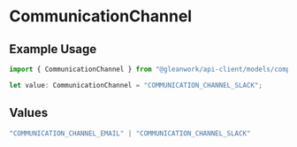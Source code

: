 # CommunicationChannel

## Example Usage

```typescript
import { CommunicationChannel } from "@gleanwork/api-client/models/components";

let value: CommunicationChannel = "COMMUNICATION_CHANNEL_SLACK";
```

## Values

```typescript
"COMMUNICATION_CHANNEL_EMAIL" | "COMMUNICATION_CHANNEL_SLACK"
```
